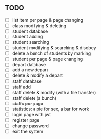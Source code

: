 ## TODO

-[ ] list item per page & page changing  
-[ ] class modifying & deleting
-[ ] student database  
-[ ] student adding  
-[ ] student searching  
-[ ] student modifying & searching & disobey  
-[ ] delete a bunch of students by marking  
-[ ] student per page & page changing
-[ ] depart database  
-[ ] add a new depart  
-[ ] delete & modify a depart  
-[ ] staff database  
-[ ] staff add  
-[ ] staff delete & modify (with a file transfer)  
-[ ] staff delete (a bunch)  
-[ ] staffs per page
-[ ] statistics: a pie for sex, a bar for work  
-[ ] login page with jwt  
-[ ] register page  
-[ ] change password  
-[ ] exit the system  
